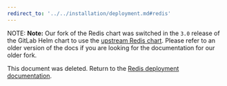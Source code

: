 ```yaml
---
redirect_to: '../../installation/deployment.md#redis'
---
```


NOTE: **Note:**
Our fork of the Redis chart was switched in the `3.0` release of the GitLab
Helm chart to use the [upstream Redis chart](https://github.com/helm/charts/tree/master/stable/redis).
Please refer to an older version of the docs if you are looking for the documentation
for our older fork.

This document was deleted. Return to the [Redis deployment documentation](../../installation/deployment.md#redis).
